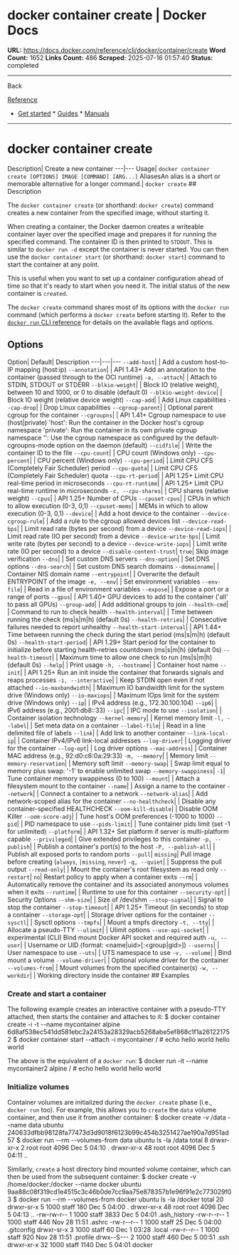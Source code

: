 # docker container create | Docker Docs

**URL:** https://docs.docker.com/reference/cli/docker/container/create
**Word Count:** 1652
**Links Count:** 486
**Scraped:** 2025-07-16 01:57:40
**Status:** completed

---

Back

[Reference](https://docs.docker.com/reference/)

  * [Get started](https://docs.docker.com/get-started/)   * [Guides](https://docs.docker.com/guides/)   * [Manuals](https://docs.docker.com/manuals/)

* * *

# docker container create

Description| Create a new container   ---|---   Usage| `docker container create [OPTIONS] IMAGE [COMMAND] [ARG...]`   AliasesAn alias is a short or memorable alternative for a longer command.| `docker create`      ## Description

The `docker container create` \(or shorthand: `docker create`\) command creates a new container from the specified image, without starting it.

When creating a container, the Docker daemon creates a writeable container layer over the specified image and prepares it for running the specified command. The container ID is then printed to `STDOUT`. This is similar to `docker run -d` except the container is never started. You can then use the `docker container start` \(or shorthand: `docker start`\) command to start the container at any point.

This is useful when you want to set up a container configuration ahead of time so that it's ready to start when you need it. The initial status of the new container is `created`.

The `docker create` command shares most of its options with the `docker run` command \(which performs a `docker create` before starting it\). Refer to the [`docker run` CLI reference](https://docs.docker.com/reference/cli/docker/container/run/) for details on the available flags and options.

## Options

Option| Default| Description   ---|---|---   `--add-host`| | Add a custom host-to-IP mapping \(host:ip\)   `--annotation`| | API 1.43+ Add an annotation to the container \(passed through to the OCI runtime\)      `-a, --attach`| | Attach to STDIN, STDOUT or STDERR   `--blkio-weight`| | Block IO \(relative weight\), between 10 and 1000, or 0 to disable \(default 0\)      `--blkio-weight-device`| | Block IO weight \(relative device weight\)   `--cap-add`| | Add Linux capabilities   `--cap-drop`| | Drop Linux capabilities   `--cgroup-parent`| | Optional parent cgroup for the container   `--cgroupns`| | API 1.41+ Cgroup namespace to use \(host|private\)   'host': Run the container in the Docker host's cgroup namespace   'private': Run the container in its own private cgroup namespace   '': Use the cgroup namespace as configured by the   default-cgroupns-mode option on the daemon \(default\)   `--cidfile`| | Write the container ID to the file   `--cpu-count`| | CPU count \(Windows only\)   `--cpu-percent`| | CPU percent \(Windows only\)   `--cpu-period`| | Limit CPU CFS \(Completely Fair Scheduler\) period   `--cpu-quota`| | Limit CPU CFS \(Completely Fair Scheduler\) quota   `--cpu-rt-period`| | API 1.25+ Limit CPU real-time period in microseconds   `--cpu-rt-runtime`| | API 1.25+ Limit CPU real-time runtime in microseconds   `-c, --cpu-shares`| | CPU shares \(relative weight\)   `--cpus`| | API 1.25+ Number of CPUs   `--cpuset-cpus`| | CPUs in which to allow execution \(0-3, 0,1\)   `--cpuset-mems`| | MEMs in which to allow execution \(0-3, 0,1\)   `--device`| | Add a host device to the container   `--device-cgroup-rule`| | Add a rule to the cgroup allowed devices list   `--device-read-bps`| | Limit read rate \(bytes per second\) from a device   `--device-read-iops`| | Limit read rate \(IO per second\) from a device   `--device-write-bps`| | Limit write rate \(bytes per second\) to a device   `--device-write-iops`| | Limit write rate \(IO per second\) to a device   `--disable-content-trust`| `true`| Skip image verification   `--dns`| | Set custom DNS servers   `--dns-option`| | Set DNS options   `--dns-search`| | Set custom DNS search domains   `--domainname`| | Container NIS domain name   `--entrypoint`| | Overwrite the default ENTRYPOINT of the image   `-e, --env`| | Set environment variables   `--env-file`| | Read in a file of environment variables   `--expose`| | Expose a port or a range of ports   `--gpus`| | API 1.40+ GPU devices to add to the container \('all' to pass all GPUs\)   `--group-add`| | Add additional groups to join   `--health-cmd`| | Command to run to check health   `--health-interval`| | Time between running the check \(ms|s|m|h\) \(default 0s\)   `--health-retries`| | Consecutive failures needed to report unhealthy   `--health-start-interval`| | API 1.44+ Time between running the check during the start period \(ms|s|m|h\) \(default 0s\)      `--health-start-period`| | API 1.29+ Start period for the container to initialize before starting health-retries countdown \(ms|s|m|h\) \(default 0s\)      `--health-timeout`| | Maximum time to allow one check to run \(ms|s|m|h\) \(default 0s\)   `--help`| | Print usage   `-h, --hostname`| | Container host name   `--init`| | API 1.25+ Run an init inside the container that forwards signals and reaps processes      `-i, --interactive`| | Keep STDIN open even if not attached   `--io-maxbandwidth`| | Maximum IO bandwidth limit for the system drive \(Windows only\)   `--io-maxiops`| | Maximum IOps limit for the system drive \(Windows only\)   `--ip`| | IPv4 address \(e.g., 172.30.100.104\)   `--ip6`| | IPv6 address \(e.g., 2001:db8::33\)   `--ipc`| | IPC mode to use   `--isolation`| | Container isolation technology   `--kernel-memory`| | Kernel memory limit   `-l, --label`| | Set meta data on a container   `--label-file`| | Read in a line delimited file of labels   `--link`| | Add link to another container   `--link-local-ip`| | Container IPv4/IPv6 link-local addresses   `--log-driver`| | Logging driver for the container   `--log-opt`| | Log driver options   `--mac-address`| | Container MAC address \(e.g., 92:d0:c6:0a:29:33\)   `-m, --memory`| | Memory limit   `--memory-reservation`| | Memory soft limit   `--memory-swap`| | Swap limit equal to memory plus swap: '-1' to enable unlimited swap      `--memory-swappiness`| `-1`| Tune container memory swappiness \(0 to 100\)   `--mount`| | Attach a filesystem mount to the container   `--name`| | Assign a name to the container   `--network`| | Connect a container to a network   `--network-alias`| | Add network-scoped alias for the container   `--no-healthcheck`| | Disable any container-specified HEALTHCHECK   `--oom-kill-disable`| | Disable OOM Killer   `--oom-score-adj`| | Tune host's OOM preferences \(-1000 to 1000\)   `--pid`| | PID namespace to use   `--pids-limit`| | Tune container pids limit \(set -1 for unlimited\)   `--platform`| | API 1.32+ Set platform if server is multi-platform capable   `--privileged`| | Give extended privileges to this container   `-p, --publish`| | Publish a container's port\(s\) to the host   `-P, --publish-all`| | Publish all exposed ports to random ports   `--pull`| `missing`| Pull image before creating \(`always`, `|missing`, `never`\)   `-q, --quiet`| | Suppress the pull output   `--read-only`| | Mount the container's root filesystem as read only   `--restart`| `no`| Restart policy to apply when a container exits   `--rm`| | Automatically remove the container and its associated anonymous volumes when it exits      `--runtime`| | Runtime to use for this container   `--security-opt`| | Security Options   `--shm-size`| | Size of /dev/shm   `--stop-signal`| | Signal to stop the container   `--stop-timeout`| | API 1.25+ Timeout \(in seconds\) to stop a container   `--storage-opt`| | Storage driver options for the container   `--sysctl`| | Sysctl options   `--tmpfs`| | Mount a tmpfs directory   `-t, --tty`| | Allocate a pseudo-TTY   `--ulimit`| | Ulimit options   `--use-api-socket`| | experimental \(CLI\) Bind mount Docker API socket and required auth   `-u, --user`| | Username or UID \(format: <name|uid>\[:<group|gid>\]\)   `--userns`| | User namespace to use   `--uts`| | UTS namespace to use   `-v, --volume`| | Bind mount a volume   `--volume-driver`| | Optional volume driver for the container   `--volumes-from`| | Mount volumes from the specified container\(s\)   `-w, --workdir`| | Working directory inside the container      ## Examples

### Create and start a container

The following example creates an interactive container with a pseudo-TTY attached, then starts the container and attaches to it:               $ docker container create -i -t --name mycontainer alpine     6d8af538ec541dd581ebc2a24153a28329acb5268abe5ef868c1f1a261221752          $ docker container start --attach -i mycontainer     / # echo hello world     hello world     

The above is the equivalent of a `docker run`:               $ docker run -it --name mycontainer2 alpine     / # echo hello world     hello world     

### Initialize volumes

Container volumes are initialized during the `docker create` phase \(i.e., `docker run` too\). For example, this allows you to `create` the `data` volume container, and then use it from another container:               $ docker create -v /data --name data ubuntu          240633dfbb98128fa77473d3d9018f6123b99c454b3251427ae190a7d951ad57          $ docker run --rm --volumes-from data ubuntu ls -la /data          total 8     drwxr-xr-x  2 root root 4096 Dec  5 04:10 .     drwxr-xr-x 48 root root 4096 Dec  5 04:11 ..     

Similarly, `create` a host directory bind mounted volume container, which can then be used from the subsequent container:               $ docker create -v /home/docker:/docker --name docker ubuntu          9aa88c08f319cd1e4515c3c46b0de7cc9aa75e878357b1e96f91e2c773029f03          $ docker run --rm --volumes-from docker ubuntu ls -la /docker          total 20     drwxr-sr-x  5 1000 staff  180 Dec  5 04:00 .     drwxr-xr-x 48 root root  4096 Dec  5 04:13 ..     -rw-rw-r--  1 1000 staff 3833 Dec  5 04:01 .ash_history     -rw-r--r--  1 1000 staff  446 Nov 28 11:51 .ashrc     -rw-r--r--  1 1000 staff   25 Dec  5 04:00 .gitconfig     drwxr-sr-x  3 1000 staff   60 Dec  1 03:28 .local     -rw-r--r--  1 1000 staff  920 Nov 28 11:51 .profile     drwx--S---  2 1000 staff  460 Dec  5 00:51 .ssh     drwxr-xr-x 32 1000 staff 1140 Dec  5 04:01 docker